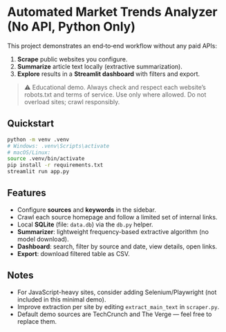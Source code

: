 # Automated Market Trends Analyzer (No API, Python Only)

This project demonstrates an end‑to‑end workflow without any paid APIs:
1) **Scrape** public websites you configure.
2) **Summarize** article text locally (extractive summarization).
3) **Explore** results in a **Streamlit dashboard** with filters and export.

> ⚠️ Educational demo. Always check and respect each website’s robots.txt and terms of service. 
> Use only where allowed. Do not overload sites; crawl responsibly.

## Quickstart
```bash
python -m venv .venv
# Windows: .venv\Scripts\activate
# macOS/Linux:
source .venv/bin/activate
pip install -r requirements.txt
streamlit run app.py
```

## Features
- Configure **sources** and **keywords** in the sidebar.
- Crawl each source homepage and follow a limited set of internal links.
- Local **SQLite** (file: `data.db`) via the `db.py` helper.
- **Summarizer**: lightweight frequency-based extractive algorithm (no model download).
- **Dashboard**: search, filter by source and date, view details, open links.
- **Export**: download filtered table as CSV.

## Notes
- For JavaScript-heavy sites, consider adding Selenium/Playwright (not included in this minimal demo).
- Improve extraction per site by editing `extract_main_text` in `scraper.py`.
- Default demo sources are TechCrunch and The Verge — feel free to replace them.
